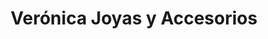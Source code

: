 ---
title: "Verónica Joyas y Accesorios"
url: /coronel-oviedo/veronica-joyas-y-accesorios/
shop: Schmuck
---